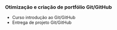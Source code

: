 ### Otimização e criação de portfólio Git/GitHub



- Curso introdução ao Git/GitHub
- Entrega de projeto Git/GitHub